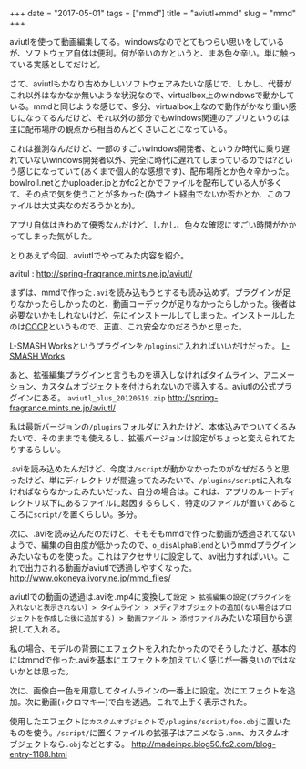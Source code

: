 +++
date = "2017-05-01"
tags = ["mmd"]
title = "aviutl+mmd"
slug = "mmd"
+++

aviutlを使って動画編集してる。windowsなのでとてもつらい思いをしているが、ソフトウェア自体は便利。何が辛いのかというと、まあ色々辛い。単に触っている実感としてだけど。

さて、aviutlもかなり古めかしいソフトウェアみたいな感じで、しかし、代替がこれ以外はなかなか無いような状況なので、virtualbox上のwindowsで動かしている。mmdと同じような感じで、多分、virtualbox上なので動作がかなり重い感じになってるんだけど、それ以外の部分でもwindows関連のアプリというのは主に配布場所の観点から相当めんどくさいことになっている。

これは推測なんだけど、一部のすごいwindows開発者、というか時代に乗り遅れていないwindows開発者以外、完全に時代に遅れてしまっているのでは?という感じになっていて(あくまで個人的な感想です)、配布場所とか色々辛かった。bowlroll.netとかuploader.jpとかfc2とかでファイルを配布している人が多くて、その点で気を使うことが多かった(偽サイト経由でないか否かとか、このファイルは大丈夫なのだろうかとか)。

アプリ自体はきわめて優秀なんだけど、しかし、色々な確認にすごい時間がかかってしまった気がした。

とりあえず今回、aviutlでやってみた内容を紹介。

avitul : http://spring-fragrance.mints.ne.jp/aviutl/

まずは、mmdで作った`.avi`を読み込もうとするも読み込めず。プラグインが足りなかったらしかったのと、動画コーデックが足りなかったらしかった。後者は必要ないかもしれないけど、先にインストールしてしまった。インストールしたのは[CCCP](http://www.cccp-project.net/)というもので、正直、これ安全なのだろうかと思った。

L-SMASH Worksというプラグインを`/plugins`に入れればいいだけだった。 [L-SMASH Works](http://pop.4-bit.jp/?page_id=7929)

あと、拡張編集プラグインと言うものを導入しなければタイムライン、アニメーション、カスタムオブジェクトを付けられないので導入する。aviutlの公式プラグインにある。 `aviutl_plus_20120619.zip` http://spring-fragrance.mints.ne.jp/aviutl/

私は最新バージョンの`/plugins`フォルダに入れたけど、本体込みでついてくるみたいで、そのままでも使えるし、拡張バージョンは設定がちょっと変えられてたりするらしい。

.aviを読み込めたんだけど、今度は`/script`が動かなかったのがなぜだろうと思ったけど、単にディレクトリが間違ってたみたいで、`/plugins/script`に入れなければならなかったみたいだった、自分の場合は。これは、アプリのルートディレクトリ以下にあるファイルに起因するらしく、特定のファイルが置いてあるところに`script/`を置くらしい。多分。

次に、.aviを読み込んだのだけど、そもそもmmdで作った動画が透過されてないようで、編集の自由度が低かったので、`o_disAlphaBlend`というmmdプラグインみたいなものを使った。これはアクセサリに設定して、avi出力すればいい。これで出力される動画がaviutlで透過しやすくなった。 http://www.okoneya.ivory.ne.jp/mmd_files/

aviutlでの動画の透過は.aviを.mp4に変換して`設定 > 拡張編集の設定(プラグインを入れないと表示されない) > タイムライン > メディアオブジェクトの追加(ない場合はプロジェクトを作成した後に追加する) > 動画ファイル > 添付ファイル`みたいな項目から選択して入れる。

私の場合、モデルの背景にエフェクトを入れたかったのでそうしたけど、基本的にはmmdで作った.aviを基本にエフェクトを加えていく感じが一番良いのではないかとは思った。

次に、画像白一色を用意してタイムラインの一番上に設定。次にエフェクトを追加。次に動画(+クロマキー)で白を透過。これで上手く表示された。

使用したエフェクトは`カスタムオブジェクト`で`/plugins/script/foo.obj`に置いたものを使う。`/script/`に置くファイルの拡張子はアニメなら`.anm`、カスタムオブジェクトなら`.obj`などとする。 http://madeinpc.blog50.fc2.com/blog-entry-1188.html
